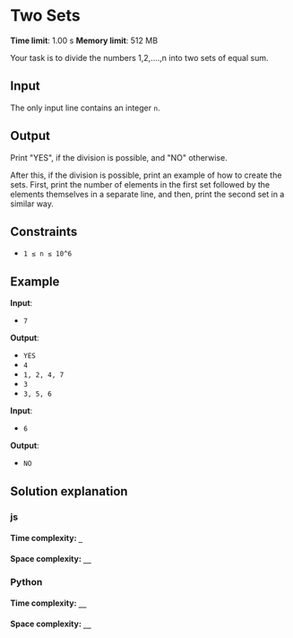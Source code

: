 # Two Sets

**Time limit**: 1.00 s
**Memory limit**: 512 MB

Your task is to divide the numbers 1,2,....,n into two sets of equal sum.

## Input

The only input line contains an integer `n`.

## Output

Print "YES", if the division is possible, and "NO" otherwise.

After this, if the division is possible, print an example of how to create the sets. First, print the number of elements in the first set followed by the elements themselves in a separate line, and then, print the second set in a similar way.

## Constraints

- `1 ≤ n ≤ 10^6`

## Example

**Input**:

- `7`

**Output**:

- `YES`
- `4`
- `1, 2, 4, 7`
- `3`
- `3, 5, 6`

**Input**:

- `6`

**Output**:

- `NO`

## Solution explanation

### js

#### Time complexity: `_`

#### Space complexity: `__`

### Python

#### Time complexity: `__`

#### Space complexity: `__`
